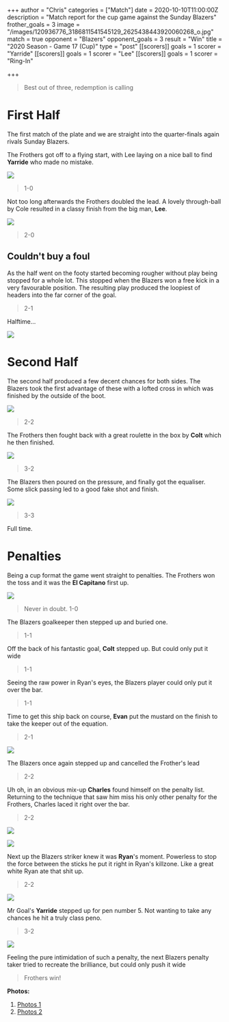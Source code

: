 +++
author = "Chris"
categories = ["Match"]
date = 2020-10-10T11:00:00Z
description = "Match report for the cup game against the Sunday Blazers"
frother_goals = 3
image = "/images/120936776_3186811541545129_2625438443920060268_o.jpg"
match = true
opponent = "Blazers"
opponent_goals = 3
result = "Win"
title = "2020 Season - Game 17 (Cup)"
type = "post"
[[scorers]]
goals = 1
scorer = "Yarride"
[[scorers]]
goals = 1
scorer = "Lee"
[[scorers]]
goals = 1
scorer = "Ring-In"

+++
> Best out of three, redemption is calling

# First Half

The first match of the plate and we are straight into the quarter-finals again rivals Sunday Blazers.

The Frothers got off to a flying start, with Lee laying on a nice ball to find **Yarride** who made no mistake.

![](/images/121265098_3187421084817508_109780079593019028_o.jpg)

> 1-0

Not too long afterwards the Frothers doubled the lead. A lovely through-ball by Cole resulted in a classy finish from the big man, **Lee**.

![](/images/121035978_3187420298150920_4290958267790968436_o.jpg)

> 2-0

## Couldn't buy a foul

As the half went on the footy started becoming rougher without play being stopped for a whole lot. This stopped when the Blazers won a free kick in a very favourable position. The resulting play produced the loopiest of headers into the far corner of the goal.

> 2-1

Halftime...

![](/images/121029709_3187421951484088_2200481462417516031_o.jpg)

# Second Half

The second half produced a few decent chances for both sides. The Blazers took the first advantage of these with a lofted cross in which was finished by the outside of the boot.

![](/images/121039450_3187419951484288_2548251449060384899_o.jpg)

> 2-2

The Frothers then fought back with a great roulette in the box by **Colt** which he then finished.

![](/images/120949409_3186810948211855_7002742840122163822_o.jpg)

> 3-2

The Blazers then poured on the pressure, and finally got the equaliser. Some slick passing led to a good fake shot and finish.

![](/images/121102828_3187423958150554_2165214360654005622_o.jpg)

> 3-3

Full time.

# Penalties

Being a cup format the game went straight to penalties. The Frothers won the toss and it was the **El Capitano** first up.

![](/images/120938760_3186811591545124_7608272828819544941_o.jpg)

> Never in doubt. 1-0

The Blazers goalkeeper then stepped up and buried one.

> 1-1

Off the back of his fantastic goal, **Colt** stepped up. But could only put it wide

> 1-1

Seeing the raw power in Ryan's eyes, the Blazers player could only put it over the bar.

> 1-1

Time to get this ship back on course, **Evan** put the mustard on the finish to take the keeper out of the equation.

> 2-1

![](/images/121082564_3186811248211825_6012667961672908520_o.jpg)

The Blazers once again stepped up and cancelled the Frother's lead

> 2-2

Uh oh, in an obvious mix-up **Charles** found himself on the penalty list. Returning to the technique that saw him miss his only other penalty for the Frothers, Charles laced it right over the bar.

> 2-2

![](/images/charlesball.png)

![](/images/121160680_821299458642144_9197290571744457499_n.jpg)

Next up the Blazers striker knew it was **Ryan**'s moment. Powerless to stop the force between the sticks he put it right in Ryan's killzone. Like a great white Ryan ate that shit up.

> 2-2

![](/images/121265775_3187421111484172_1942353857843281590_o.jpg)

Mr Goal's **Yarride** stepped up for pen number 5. Not wanting to take any chances he hit a truly class peno.

> 3-2

![](/images/120925068_3186811208211829_2619703011883633997_o.jpg)

Feeling the pure intimidation of such a penalty, the next Blazers penalty taker tried to recreate the brilliance, but could only push it wide

> Frothers win!

**Photos:** 

1. [Photos 1](https://www.facebook.com/NZSundayFootball/posts/3186812581545025)
2. [Photos 2](https://www.facebook.com/NZSundayFootball/posts/3187480944811522)